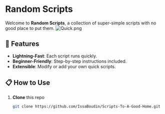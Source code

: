 # Random Scripts

Welcome to **Random Scripts**, a collection of super-simple scripts with no good place to put them.
![Quick.png](./images/Quick.png)

## 🚀 Features

- **Lightning-Fast**: Each script runs quickly.
- **Beginner-Friendly**: Step-by-step instructions included.
- **Extensible**: Modify or add your own quick scripts.


## 📋 How to Use

1. **Clone** this repo  
   ```bash
   git clone https://github.com/IssaBoudin/Scripts-To-A-Good-Home.git
   ```
